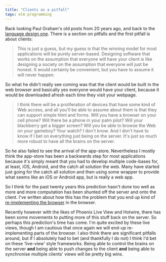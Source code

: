 ```yaml
---
title: "Clients as a pitfall"
tags: elm programming
---
```


Back looking Paul Graham's old posts from 20 years ago, and back to the [language design one](http://www.paulgraham.com/langdes.html). There is a section on pitfalls and the first pitfall is about clients:

> This is just a guess, but my guess is that the winning model for most applications will be purely server-based. Designing software that works on the assumption that everyone will have your client is like designing a society on the assumption that everyone will just be honest. It would certainly be convenient, but you have to assume it will never happen.

So what he didn't really see coming was that the client would be built in the web browser and basically yes everyone would have your client, because it would be downloaded afresh each time they visit your webpage.

> I think there will be a proliferation of devices that have some kind of Web access, and all you'll be able to assume about them is that they can support simple html and forms. Will you have a browser on your cell phone? Will there be a phone in your palm pilot? Will your blackberry get a bigger screen? Will you be able to browse the Web on your gameboy? Your watch? I don't know. And I don't have to know if I bet on everything just being on the server. It's just so much more robust to have all the brains on the server.

So he also failed to see the arrival of the app-store. Nevertheless I mostly think the app-store has been a backwards step for most applications because it's simply meant that you had to develop multiple code-bases for, at least, iOS, Android, and the catch all solution the web. Many have started just going for the catch all solution and then using some wrapper to provide what seems like an iOS or Android app, but is really a web app.

So I think for the past twenty years this prediction hasn't done too well as more and more computation has been shunted off the server and onto the client. I've written about how this has the problem that you end up kind of [re-implementing the browser](https://clouddev.pakk.io:4014/posts/2021-02-12-reimplement-the-browser) in the browser.

Recently however with the likes of Phoenix Live View and Hotwire, there has been some movements to putting more of this stuff back on the server. So perhaps this prediction's time has come. I'm quite excited by these live views, though I am cautious that once again we will end-up re-implementing parts of the browser. I also think there are significant pitfalls around, but if I absolutely had to bet (and thankfully I do not) I think I'd bet on these 'live-view' style frameworks. Being able to control the brains on the server **and** being able to push changes to the client **and** being able to synchronise multiple clients' views will be pretty big wins.
